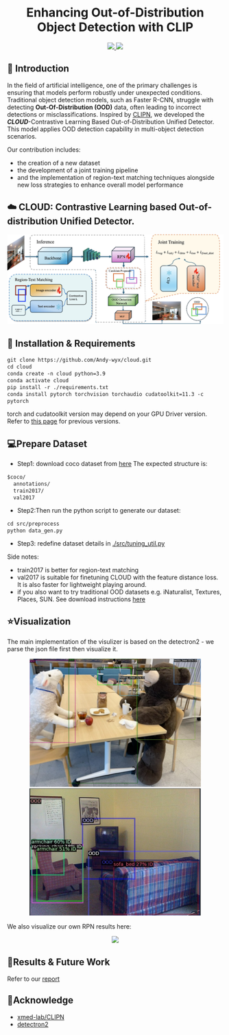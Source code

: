 <div align=center>
<h1> Enhancing Out-of-Distribution Object Detection with CLIP </h1>
</div>

<div align=center>
<a src="https://img.shields.io/badge/%F0%9F%93%96-Report-red.svg?style=flat-square" href="https://docs.google.com/document/d/1k0BcnrnMjDZfE_vwAiLpe5KyqjaywVXNd_452LeZfjM/edit?usp=sharing">
<img src="https://img.shields.io/badge/%F0%9F%93%96-Report-red.svg?style=flat-square">
</a>

<a src="https://img.shields.io/badge/%F0%9F%8E%A4-Slides-blue.svg?style=flat-square" href="https://brown365-my.sharepoint.com/:p:/g/personal/xma75_ad_brown_edu/EWl8KQBX871LmJq8Lz6NoHMBC3KXe2If3L-jqN38WdxD0w?e=iYzHeW&nav=eyJzSWQiOjI1N30">
<img src="https://img.shields.io/badge/%F0%9F%8E%A4-Slides-blue.svg?style=flat-square">
</a>

</div>

<!-- <p align="center">
  <img src="imgs/output3.png" width=600><br/>
</p> -->


## :rocket: Introduction
In the field of artificial intelligence, one of the primary challenges is ensuring that models perform robustly under unexpected conditions. Traditional object detection models, such as Faster R-CNN, struggle with detecting __Out-Of-Distribution (OOD)__ data, often leading to incorrect detections or misclassifications. Inspired by [CLIPN](https://arxiv.org/abs/2308.12213), we developed the ***CLOUD***-Contrastive Learning Based Out-of-Distribution Unified Detector. This model applies OOD detection capability in multi-object detection scenarios.  

Our contribution includes:
- the creation of a new dataset
- the development of a joint training pipeline
- and the implementation of region-text matching techniques alongside new loss strategies to enhance overall model performance


## :cloud: CLOUD: Contrastive Learning based Out-of-distribution Unified Detector.
<p align="center">
  <img src="imgs/main_diagram.jpeg" width=800><br/>
</p>

## :hammer: Installation & Requirements
```shell
git clone https://github.com/Andy-wyx/cloud.git
cd cloud
conda create -n cloud python=3.9
conda activate cloud
pip install -r ./requirements.txt
conda install pytorch torchvision torchaudio cudatoolkit=11.3 -c pytorch
```
torch and cudatoolkit version may depend on your GPU Driver version. Refer to [this page](https://pytorch.org/get-started/previous-versions/) for previous versions.


## :computer:Prepare Dataset
* Step1: download coco dataset from [here](https://cocodataset.org/#download)
The expected structure is:
```
$coco/
  annotations/
  train2017/
  val2017
```
* Step2:Then run the python script to generate our dataset:
```shell
cd src/preprocess
python data_gen.py
```
* Step3: redefine dataset details in [./src/tuning_util.py](./src/tuning_util.py)

Side notes:
- train2017 is better for region-text matching
- val2017 is suitable for finetuning CLOUD with the feature distance loss. It is also faster for lightweight playing around.
- if you also want to try traditional OOD datasets e.g. iNaturalist, Textures, Places, SUN. See download instructions [here](https://github.com/deeplearning-wisc/large_scale_ood#out-of-distribution-dataset)

## :star:Visualization
The main implementation of the visulizer is based on the detectron2 - we parse the json file first then visualize it.
<p align="center">
  <img src="imgs/vis1_ood.png" width=400>
  <img src="imgs/vis2_ood.png" width=400><br/>
</p>



We also visualize our own RPN results here:
<p align="center">
  <img src="https://github.com/Andy-wyx/cloud/assets/56505931/7a6f3819-45fa-464a-b418-c11483051872" width=400>
</p>


## :book:Results & Future Work 
Refer to our [report](https://docs.google.com/document/d/1k0BcnrnMjDZfE_vwAiLpe5KyqjaywVXNd_452LeZfjM/edit?usp=sharing)

## :beers:Acknowledge
* [xmed-lab/CLIPN](https://github.com/xmed-lab/CLIPN)
* [detectron2](https://detectron2.readthedocs.io/en/latest/)
